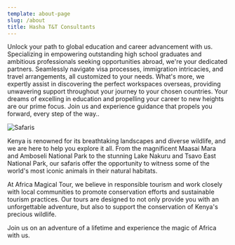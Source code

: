 ```yaml
---
template: about-page
slug: /about
title: Hasha T&T Consultants 
---
```

Unlock your path to global education and career advancement with us. Specializing in empowering outstanding high school graduates and ambitious professionals seeking opportunities abroad, we're your dedicated partners. Seamlessly navigate visa processes, immigration intricacies, and travel arrangements, all customized to your needs. What's more, we expertly assist in discovering the perfect workspaces overseas, providing unwavering support throughout your journey to your chosen countries. Your dreams of excelling in education and propelling your career to new heights are our prime focus. Join us and experience guidance that propels you forward, every step of the way..

![Safaris](/assets/masai.jpeg "Safaris")

Kenya is renowned for its breathtaking landscapes and diverse wildlife, and we are here to help you explore it all. From the magnificent Maasai Mara and Amboseli National Park to the stunning Lake Nakuru and Tsavo East National Park, our safaris offer the opportunity to witness some of the world's most iconic animals in their natural habitats.

At Africa Magical Tour, we believe in responsible tourism and work closely with local communities to promote conservation efforts and sustainable tourism practices. Our tours are designed to not only provide you with an unforgettable adventure, but also to support the conservation of Kenya's precious wildlife.

Join us on an adventure of a lifetime and experience the magic of Africa with us.
